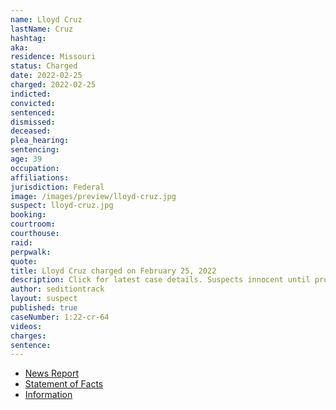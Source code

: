 ```yaml
---
name: Lloyd Cruz
lastName: Cruz
hashtag:
aka:
residence: Missouri
status: Charged
date: 2022-02-25
charged: 2022-02-25
indicted:
convicted:
sentenced:
dismissed:
deceased:
plea_hearing:
sentencing:
age: 39
occupation:
affiliations:
jurisdiction: Federal
image: /images/preview/lloyd-cruz.jpg
suspect: lloyd-cruz.jpg
booking:
courtroom:
courthouse:
raid:
perpwalk:
quote:
title: Lloyd Cruz charged on February 25, 2022
description: Click for latest case details. Suspects innocent until proven guilty.
author: seditiontrack
layout: suspect
published: true
caseNumber: 1:22-cr-64
videos:
charges:
sentence:
---
```

- [News Report](https://www.kansascity.com/news/politics-government/article259374669.html)
- [Statement of Facts](https://www.justice.gov/usao-dc/case-multi-defendant/file/1481061/download)
- [Information](https://www.justice.gov/usao-dc/case-multi-defendant/file/1481066/download)
